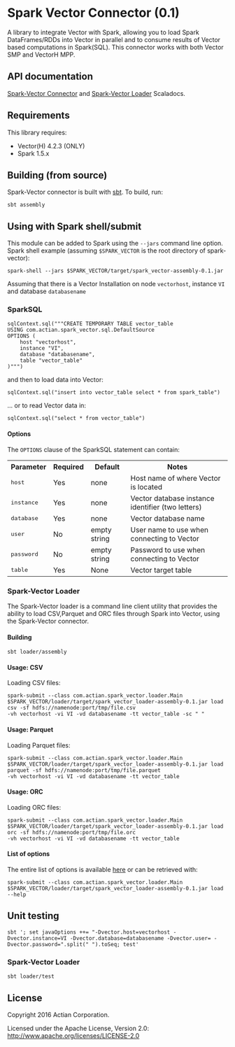 
# Spark Vector Connector (0.1)

A library to integrate Vector with Spark, allowing you to load Spark DataFrames/RDDs into Vector in parallel and to consume results of Vector based computations in Spark(SQL).
This connector works with both Vector SMP and VectorH MPP.

## API documentation

[Spark-Vector Connector](http://actiancorp.github.io/spark-vector/#com.actian.spark_vector.package) and [Spark-Vector Loader](http://actiancorp.github.io/spark-vector/loader/#com.actian.spark_vector.loader.package) Scaladocs.

## Requirements

This library requires:
* Vector(H) 4.2.3 (ONLY)
* Spark 1.5.x

## Building (from source)

Spark-Vector connector is built with [sbt](http://www.scala-sbt.org/). To build, run:

    sbt assembly

## Using with Spark shell/submit
This module can be added to Spark using the `--jars` command line option. Spark shell example (assuming `$SPARK_VECTOR` is the root directory of spark-vector):

    spark-shell --jars $SPARK_VECTOR/target/spark_vector-assembly-0.1.jar

Assuming that there is a Vector Installation on node `vectorhost`, instance `VI` and database `databasename`

### SparkSQL

```
sqlContext.sql("""CREATE TEMPORARY TABLE vector_table
USING com.actian.spark_vector.sql.DefaultSource
OPTIONS (
    host "vectorhost",
    instance "VI",
    database "databasename",
    table "vector_table"
)""")
```

and then to load data into Vector:

    sqlContext.sql("insert into vector_table select * from spark_table")

... or to read Vector data in:

    sqlContext.sql("select * from vector_table")

#### Options
The `OPTIONS` clause of the SparkSQL statement can contain:
<table cellpadding="3" cellspacing="3">
 <tr>
    <th>Parameter</th>
    <th>Required</th>
    <th>Default</th>
    <th>Notes</th>
 </tr>
 <tr>
    <td><tt>host</tt></td>
    <td>Yes</td>
    <td>none</td>
    <td>Host name of where Vector is located</td>
 </tr>
 <tr>
    <td><tt>instance</tt></td>
    <td>Yes</td>
    <td>none</td>
    <td>Vector database instance identifier (two letters)</td>
 </tr>
 <tr>
    <td><tt>database</tt></td>
    <td>Yes</td>
    <td>none</td>
    <td>Vector database name</td>
 </tr>
 <tr>
    <td><tt>user</tt></td>
    <td>No</td>
    <td>empty string</td>
   <td>User name to use when connecting to Vector</td>
 </tr>
 <tr>
    <td><tt>password</tt></td>
    <td>No</td>
    <td>empty string</td>
    <td>Password to use when connecting to Vector</td>
 </tr>
 <tr>
    <td><tt>table</tt></td>
    <td>Yes</td>
    <td>None</td>
    <td>Vector target table</td>
 </tr>
</table>

### Spark-Vector Loader

The Spark-Vector loader is a command line client utility that provides the ability to load CSV,Parquet and ORC files through Spark into Vector, using the Spark-Vector connector.

#### Building

    sbt loader/assembly

#### Usage: CSV

Loading CSV files:

```
spark-submit --class com.actian.spark_vector.loader.Main $SPARK_VECTOR/loader/target/spark_vector_loader-assembly-0.1.jar load csv -sf hdfs://namenode:port/tmp/file.csv
-vh vectorhost -vi VI -vd databasename -tt vector_table -sc " "
```

#### Usage: Parquet

Loading Parquet files:

```
spark-submit --class com.actian.spark_vector.loader.Main $SPARK_VECTOR/loader/target/spark_vector_loader-assembly-0.1.jar load parquet -sf hdfs://namenode:port/tmp/file.parquet
-vh vectorhost -vi VI -vd databasename -tt vector_table
```

#### Usage: ORC

Loading ORC files:

```
spark-submit --class com.actian.spark_vector.loader.Main $SPARK_VECTOR/loader/target/spark_vector_loader-assembly-0.1.jar load orc -sf hdfs://namenode:port/tmp/file.orc
-vh vectorhost -vi VI -vd databasename -tt vector_table
```

#### List of options

The entire list of options is available [here](http://actiancorp.github.io/spark-vector/loader/#com.actian.spark_vector.loader.parsers.Args$) or can be retrieved with:

```
spark-submit --class com.actian.spark_vector.loader.Main $SPARK_VECTOR/loader/target/spark_vector_loader-assembly-0.1.jar load --help
```

## Unit testing

    sbt '; set javaOptions ++= "-Dvector.host=vectorhost -Dvector.instance=VI -Dvector.database=databasename -Dvector.user= -Dvector.password=".split(" ").toSeq; test'

### Spark-Vector Loader

    sbt loader/test
        
## License

Copyright 2016 Actian Corporation.

Licensed under the Apache License, Version 2.0: http://www.apache.org/licenses/LICENSE-2.0
